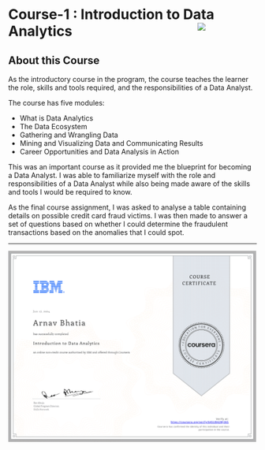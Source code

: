 # Course-1 : Introduction to Data Analytics <img src="https://raw.githubusercontent.com/roshangrewal/IBM-Data-Science-Professional-Certification/master/IBM-Banner.png" align="right" width="120" />

## About this Course
As the introductory course in the program, the course teaches the learner the role, skills and tools required, and the responsibilities of a Data Analyst.

The course has five modules: 
-	What is Data Analytics
-	The Data Ecosystem
-	Gathering and Wrangling Data
-	Mining and Visualizing Data and Communicating Results
-	Career Opportunities and Data Analysis in Action

This was an important course as it provided me the blueprint for becoming a Data Analyst. I was able to familiarize myself with the role and responsibilities of a Data Analyst while also being made aware of the skills and tools I would be required to know.

As the final course assignment, I was asked to analyse a table containing details on possible credit card fraud victims. I was then made to answer a set of questions based on whether I could determine the fraudulent transactions based on the anomalies that I could spot. 


---

<p align="center">
<img src="/Course-1 : Introduction to Data Analytics/IBM_IntroductionToDataAnalytics_Certificate.png" >
